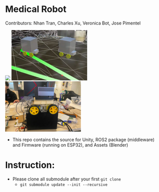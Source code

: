 # Medical Robot

Contributors: Nhan Tran, Charles Xu, Veronica Bot, Jose Pimentel

<img src="img/gifdemo.gif" />
<img src="img/viz.png" />
<img src="img/robot.png" />



- This repo contains the source for Unity, ROS2 package (middleware) and Firmware (running on ESP32), and Assets (Blender)

# Instruction:

- Please clone all submodule after your first `git clone`
    - `git submodule update --init --recursive`



